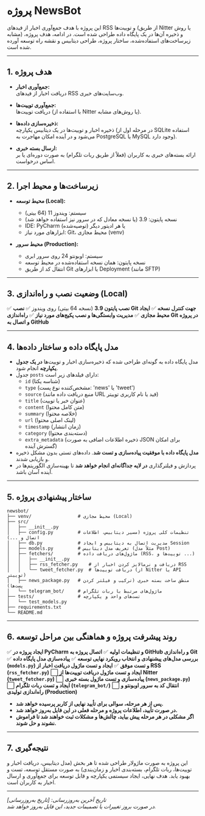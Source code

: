 # پروژه NewsBot

این پروژه با هدف جمع‌آوری اخبار از فیدهای RSS و توییت‌ها (از طریق Nitter یا روش مشابه) و ذخیره آن‌ها در یک پایگاه داده طراحی شده است. در ادامه، هدف پروژه، زیرساخت‌های استفاده‌شده، ساختار پروژه، طراحی دیتابیس و نقشه راه توسعه آورده شده است.

---

## 1. هدف پروژه

- **جمع‌آوری اخبار:**  
  دریافت اخبار از فیدهای RSS وب‌سایت‌های خبری.
  
- **جمع‌آوری توییت‌ها:**  
  دریافت توییت‌ها (با استفاده از Nitter یا روش‌های مشابه).

- **ذخیره‌سازی داده‌ها:**  
  ذخیره اخبار و توییت‌ها در یک دیتابیس یکپارچه (در مرحله اول از SQLite استفاده می‌شود و در آینده امکان مهاجرت به PostgreSQL یا MySQL وجود دارد).

- **ارسال بسته خبری:**  
  ارائه بسته‌های خبری به کاربران (فعلاً از طریق ربات تلگرام) به صورت دوره‌ای یا بر اساس درخواست.

---

## 2. زیرساخت‌ها و محیط اجرا

- **محیط توسعه (Local):**  
  - سیستم: ویندوز 11 (64 بیتی)
  - نسخه پایتون: 3.9 (یا نسخه معادل که در سرور نیز استفاده خواهد شد)
  - IDE: PyCharm (توصیه‌شده) یا هر ادیتور دیگر
  - ابزارهای مورد نیاز: Git، محیط مجازی (venv)

- **محیط سرور (Production):**  
  - سیستم: اوبونتو 24 روی سرور ابری
  - نسخه پایتون: همان نسخه استفاده‌شده در محیط توسعه
  - انتقال کد از طریق Git یا ابزارهای Deployment (مانند SFTP)

---

## 3. وضعیت نصب و راه‌اندازی (Local)

✅ **نصب پایتون 3.9** (نسخه 64 بیتی) روی ویندوز
✅ **نصب Git جهت کنترل نسخه**
✅ **ایجاد محیط مجازی**
✅ **مدیریت وابستگی‌ها و نصب پکیج‌های مورد نیاز**
✅ **راه‌اندازی Git در پروژه و اتصال به GitHub**

---

## 4. مدل پایگاه داده و ساختار داده‌ها

- مدل پایگاه داده به گونه‌ای طراحی شده که ذخیره‌سازی اخبار و توییت‌ها **در یک جدول یکپارچه** انجام شود.
- جدول `posts` دارای فیلدهای زیر است:
  - `id` (شناسه یکتا)
  - `type` (مشخص‌کننده نوع پست: 'news' یا 'tweet')
  - `source` (منبع دریافت داده مانند URL فید یا نام کاربری توییتر)
  - `title` (عنوان خبر یا توییت)
  - `content` (متن کامل محتوا)
  - `summary` (خلاصه محتوا)
  - `url` (لینک اصلی محتوا)
  - `timestamp` (زمان انتشار)
  - `category` (دسته‌بندی محتوا)
  - `extra_metadata` (ذخیره اطلاعات اضافی به صورت JSON برای امکان گسترش آینده)
- **مدل پایگاه داده با موفقیت پیاده‌سازی و تست شد**. داده‌های تستی بدون مشکل ذخیره و بازیابی شدند.
- پردازش و فیلترگذاری **در لایه جداگانه‌ای انجام خواهد شد** تا بهینه‌سازی الگوریتم‌ها در آینده آسان باشد.

---

## 5. ساختار پیشنهادی پروژه

```
newsbot/
├── venv/                 # محیط مجازی (Local)
├── src/
│   ├── __init__.py
│   ├── config.py         # تنظیمات کلی پروژه (مسیر دیتابیس، اطلاعات اتصال و ...)
│   ├── db.py             # مدیریت اتصال به دیتابیس و ایجاد Session
│   ├── models.py         # تعریف مدل دیتابیس (مثلاً مدل Post)
│   ├── fetchers/         # ماژول‌های دریافت داده (RSS، توییت‌ها و ...)
│   │   ├── __init__.py
│   │   ├── rss_fetcher.py    # دریافت و نرمالایز کردن اخبار از RSS
│   │   └── tweet_fetcher.py  # دریافت توییت‌ها (از Nitter یا API توییتر)
│   ├── news_package.py   # منطق ساخت بسته خبری (ترکیب و فیلتر کردن پست‌ها)
│   └── telegram_bot/     # ماژول‌های مرتبط با ربات تلگرام
├── tests/                # تست‌های واحد و یکپارچه
│   └── test_models.py
├── requirements.txt
└── README.md
```

---

## 6. روند پیشرفت پروژه و هماهنگی بین مراحل توسعه

✅ **ایجاد پروژه در PyCharm و تنظیمات اولیه**
✅ **اتصال پروژه به GitHub و راه‌اندازی Git**
✅ **بررسی مدل‌های پیشنهادی و انتخاب رویکرد نهایی توسعه**
✅ **پیاده‌سازی مدل پایگاه داده (`models.py`) و تست موفق**
✅ **ایجاد و تست ماژول دریافت اخبار از RSS (`rss_fetcher.py`)**
⬜ **ایجاد و تست ماژول دریافت توییت‌ها از Nitter (`tweet_fetcher.py`)**
⬜ **پیاده‌سازی و تست ماژول بسته خبری (`news_package.py`)**
⬜ **ایجاد و تست ربات تلگرام (`telegram_bot/`)**
⬜ **انتقال کد به سرور اوبونتو و راه‌اندازی تولیدی (Production)**

- **پس از هر مرحله، سوالی برای تأیید نهایی از کاربر پرسیده خواهد شد.**
- **در صورت تأیید، اطلاعات پروژه و مرحله فعلی در این فایل به‌روز خواهد شد.**
- **اگر مشکلی در هر مرحله پیش بیاید، چالش‌ها و مشکلات ثبت خواهند شد تا فراموش نشوند و حل شوند.**

---

## 7. نتیجه‌گیری

این پروژه به صورت ماژولار طراحی شده تا هر بخش (مدل دیتابیس، دریافت اخبار و توییت‌ها، ربات تلگرام، بسته‌بندی اخبار و زمان‌بندی) به صورت مستقل توسعه، تست و بهبود یابد. هدف نهایی، ایجاد سیستمی یکپارچه و قابل توسعه برای جمع‌آوری و ارسال اخبار به کاربران است.

---

*تاریخ آخرین به‌روزرسانی: [تاریخ به‌روزرسانی]*  
*در صورت بروز تغییرات یا تصمیمات جدید، این فایل به‌روز خواهد شد.*

